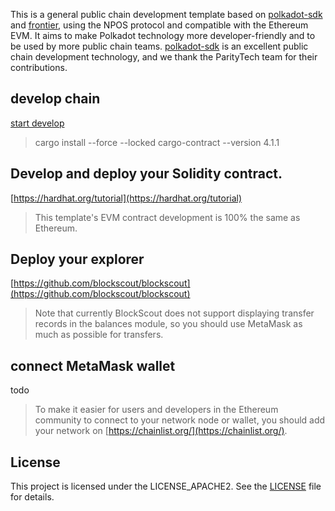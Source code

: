 
This is a general public chain development template based on [polkadot-sdk](https://github.com/paritytech/polkadot-sdk) and [frontier](https://github.com/polkadot-evm/frontier), using the NPOS protocol and compatible with the Ethereum EVM. It aims to make Polkadot technology more developer-friendly and to be used by more public chain teams.
[polkadot-sdk](https://github.com/paritytech/polkadot-sdk) is an excellent public chain development technology, and we thank the ParityTech team for their contributions.

## develop chain
[start develop](./docs/start-develop.md)

> cargo install --force --locked cargo-contract --version 4.1.1
## Develop and deploy your Solidity contract.
[https://hardhat.org/tutorial](https://hardhat.org/tutorial)
> This template's EVM contract development is 100% the same as Ethereum.

## Deploy your explorer
[https://github.com/blockscout/blockscout](https://github.com/blockscout/blockscout)
> Note that currently BlockScout does not support displaying transfer records in the balances module, so you should use MetaMask as much as possible for transfers.

## connect MetaMask wallet
todo 

> To make it easier for users and developers in the Ethereum community to connect to your network node or wallet, you should add your network on [https://chainlist.org/](https://chainlist.org/).

## License

This project is licensed under the LICENSE_APACHE2. See the [LICENSE](./LICENSE_APACHE2) file for details.


